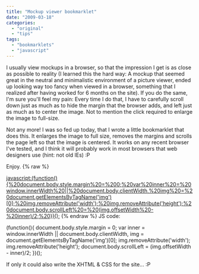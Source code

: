 ```yaml
---
title: "Mockup viewer bookmarklet"
date: "2009-03-18"
categories:
  - "original"
  - "tips"
tags:
  - "bookmarklets"
  - "javascript"
---
```


I usually view mockups in a browser, so that the impression I get is as close as possible to reality (I learned this the hard way: A mockup that seemed great in the neutral and minimalistic environment of a picture viewer, ended up looking way too fancy when viewed in a browser, something that I realized after having worked for 6 months on the site). If you do the same, I'm sure you'll feel my pain: Every time I do that, I have to carefully scroll down just as much as to hide the margin that the browser adds, and left just as much as to center the image. Not to mention the click required to enlarge the image to full-size.

Not any more! I was so fed up today, that I wrote a little bookmarklet that does this. It enlarges the image to full size, removes the margins and scrolls the page left so that the image is centered. It works on any recent browser I've tested, and I think it will probably work in most browsers that web designers use (hint: not old IEs) :P

Enjoy.
{% raw %}

<a href="javascript:(function(){%20document.body.style.margin%20=%200;%20var%20inner%20=%20window.innerWidth%20||%20document.body.clientWidth,%20img%20=%20document.getElementsByTagName('img')[0];%20img.removeAttribute('width');%20img.removeAttribute('height');%20document.body.scrollLeft%20=%20(img.offsetWidth%20-%20inner)/2;%20})();" class="call-to-action">javascript:(function(){%20document.body.style.margin%20=%200;%20var%20inner%20=%20window.innerWidth%20||%20document.body.clientWidth,%20img%20=%20document.getElementsByTagName('img')[0];%20img.removeAttribute('width');%20img.removeAttribute('height');%20document.body.scrollLeft%20=%20(img.offsetWidth%20-%20inner)/2;%20})();</a>
{% endraw %}
JS code:

(function(){
	document.body.style.margin = 0;
	var inner = window.innerWidth || document.body.clientWidth, img = document.getElementsByTagName('img')\[0\];
	img.removeAttribute('width');
	img.removeAttribute('height');
	document.body.scrollLeft = (img.offsetWidth - inner)/2;
})();

If only it could also write the XHTML & CSS for the site... :P

